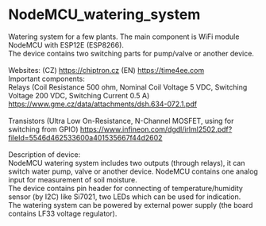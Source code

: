 # NodeMCU_watering_system
Watering system for a few plants. The main component is WiFi module NodeMCU with ESP12E (ESP8266).<br>
The device contains two switching parts for pump/valve or another device. <br>
<br>
Websites:
(CZ) https://chiptron.cz
(EN) https://time4ee.com
<br>
Important components: <br>
Relays (Coil Resistance 500 ohm, Nominal Coil Voltage 5 VDC, Switching Voltage 200 VDC, Switching Current 0.5 A) https://www.gme.cz/data/attachments/dsh.634-072.1.pdf <br>
<br>
Transistors (Ultra Low On-Resistance, N-Channel MOSFET, using for switching from GPIO) https://www.infineon.com/dgdl/irlml2502.pdf?fileId=5546d462533600a401535667f44d2602<br>
<br>
Description of device:<br>
NodeMCU watering system includes two outputs (through relays), it can switch water pump, valve or another device. NodeMCU contains one analog input for measurement of soil moisture.<br>
The device contains pin header for connecting of temperature/humidity sensor (by I2C) like Si7021, two LEDs which can be used for indication.<br>
The watering system can be powered by external power supply (the board contains LF33 voltage regulator).<br>
